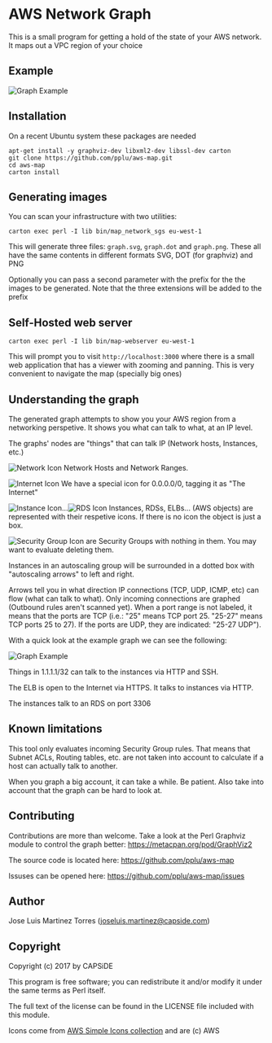 # AWS Network Graph

This is a small program for getting a hold of the state of your AWS network. It maps out
a VPC region of your choice

## Example

![Graph Example](https://raw.githubusercontent.com/pplu/aws-map/master/examples/graph1.png)

## Installation

On a recent Ubuntu system these packages are needed

```
apt-get install -y graphviz-dev libxml2-dev libssl-dev carton
git clone https://github.com/pplu/aws-map.git
cd aws-map
carton install
```

## Generating images

You can scan your infrastructure with two utilities:

```
carton exec perl -I lib bin/map_network_sgs eu-west-1
```

This will generate three files: `graph.svg`, `graph.dot` and `graph.png`. These
all have the same contents in different formats SVG, DOT (for graphviz) and PNG

Optionally you can pass a second parameter with the prefix for the the images to
be generated. Note that the three extensions will be added to the prefix

## Self-Hosted web server

```
carton exec perl -I lib bin/map-webserver eu-west-1
```

This will prompt you to visit `http://localhost:3000` where there is a small web application
that has a viewer with zooming and panning. This is very convenient to navigate the map 
(specially big ones)

## Understanding the graph

The generated graph attempts to show you your AWS region from a networking perspetive. It shows you what can talk to what, at an IP level.

The graphs' nodes are "things" that can talk IP (Network hosts, Instances, etc.)

![Network Icon](https://github.com/pplu/aws-map/raw/master/icons/network.png) Network Hosts and Network Ranges.

![Internet Icon](https://github.com/pplu/aws-map/raw/master/icons/internet.png) We have a special icon for 0.0.0.0/0, tagging it as "The Internet"

![Instance Icon](https://github.com/pplu/aws-map/raw/master/icons/i.png)...![RDS Icon](https://github.com/pplu/aws-map/raw/master/icons/rds.png) Instances, RDSs, ELBs... (AWS objects) are represented with their respetive icons. If there is no icon the object is just a box.

![Security Group Icon](https://github.com/pplu/aws-map/raw/master/icons/security_group.png) are Security Groups with nothing in them. You may want to evaluate deleting them.

Instances in an autoscaling group will be surrounded in a dotted box with "autoscaling arrows" to left and right.

Arrows tell you in what direction IP connections (TCP, UDP, ICMP, etc) can flow (what can talk to what). Only incoming connections are graphed (Outbound rules aren't scanned yet). When a port range is not labeled, it means that the ports are TCP (i.e.: "25" means TCP port 25. "25-27" means TCP ports 25 to 27). If the ports are UDP, they are indicated: "25-27 UDP").

With a quick look at the example graph we can see the following:

![Graph Example](https://raw.githubusercontent.com/pplu/aws-map/master/examples/graph1.png)

Things in 1.1.1.1/32 can talk to the instances via HTTP and SSH.

The ELB is open to the Internet via HTTPS. It talks to instances via HTTP.

The instances talk to an RDS on port 3306

## Known limitations

This tool only evaluates incoming Security Group rules. That means that Subnet ACLs, Routing tables, etc. are not taken into account to calculate if a host can actually talk to another.

When you graph a big account, it can take a while. Be patient. Also take into account that the graph can be hard to look at.

## Contributing

Contributions are more than welcome. Take a look at the Perl Graphviz module to control the graph better: https://metacpan.org/pod/GraphViz2

The source code is located here: https://github.com/pplu/aws-map

Issuses can be opened here: https://github.com/pplu/aws-map/issues

## Author

Jose Luis Martinez Torres (joseluis.martinez@capside.com)

## Copyright

Copyright (c) 2017 by CAPSiDE

This program is free software; you can redistribute
it and/or modify it under the same terms as Perl itself.

The full text of the license can be found in the
LICENSE file included with this module.

Icons come from [AWS Simple Icons collection](https://aws.amazon.com/es/architecture/icons/) and are (c) AWS

